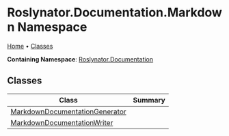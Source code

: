 <a name="_top"></a>

# Roslynator\.Documentation\.Markdown Namespace

[Home](../../../README.md#_top) &#x2022; [Classes](#classes)

**Containing Namespace**: [Roslynator.Documentation](../README.md#_top)

## Classes

| Class | Summary |
| ----- | ------- |
| [MarkdownDocumentationGenerator](MarkdownDocumentationGenerator/README.md#_top) | |
| [MarkdownDocumentationWriter](MarkdownDocumentationWriter/README.md#_top) | |

